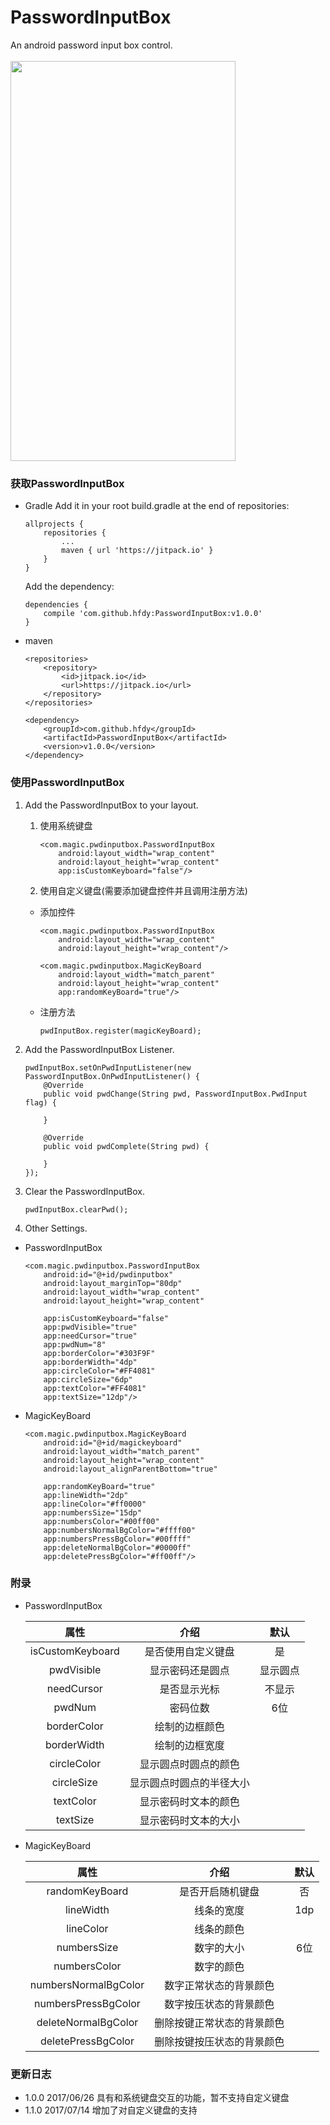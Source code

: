 # PasswordInputBox
An android password input box control.<br>
<br>
<img src="https://github.com/hfdy/PasswordInputBox/blob/master/Screenshot/Screenshot1.png" width = "360" height = "640" />
### 获取PasswordInputBox
- Gradle
Add it in your root build.gradle at the end of repositories:

    ```
    allprojects {
        repositories {
        	...
        	maven { url 'https://jitpack.io' }
        }
    }
    ```

  Add the dependency:

    ```
    dependencies {
        compile 'com.github.hfdy:PasswordInputBox:v1.0.0'
    }
    ```
- maven

    ```
    <repositories>
        <repository>
            <id>jitpack.io</id>
            <url>https://jitpack.io</url>
        </repository>
    </repositories>

    <dependency>
        <groupId>com.github.hfdy</groupId>
        <artifactId>PasswordInputBox</artifactId>
        <version>v1.0.0</version>
    </dependency>
    ```

### 使用PasswordInputBox
1. Add the PasswordInputBox to your layout.
    1. 使用系统键盘
        ```
        <com.magic.pwdinputbox.PasswordInputBox
            android:layout_width="wrap_content"
            android:layout_height="wrap_content"
            app:isCustomKeyboard="false"/>
        ```

    2. 使用自定义键盘(需要添加键盘控件并且调用注册方法)
    - 添加控件
        ```
        <com.magic.pwdinputbox.PasswordInputBox
            android:layout_width="wrap_content"
            android:layout_height="wrap_content"/>
        ```
        ```
        <com.magic.pwdinputbox.MagicKeyBoard
            android:layout_width="match_parent"
            android:layout_height="wrap_content"
            app:randomKeyBoard="true"/>
        ```
    - 注册方法
        ```
        pwdInputBox.register(magicKeyBoard);
        ```


2. Add the PasswordInputBox Listener.

    ```
    pwdInputBox.setOnPwdInputListener(new PasswordInputBox.OnPwdInputListener() {
        @Override
        public void pwdChange(String pwd, PasswordInputBox.PwdInput flag) {

        }

        @Override
        public void pwdComplete(String pwd) {

        }
    });
    ```

3. Clear the PasswordInputBox.

    ```
    pwdInputBox.clearPwd();
    ```
4. Other Settings.
- PasswordInputBox

    ```
    <com.magic.pwdinputbox.PasswordInputBox
        android:id="@+id/pwdinputbox"
        android:layout_marginTop="80dp"
        android:layout_width="wrap_content"
        android:layout_height="wrap_content"

        app:isCustomKeyboard="false"
        app:pwdVisible="true"
        app:needCursor="true"
        app:pwdNum="8"
        app:borderColor="#303F9F"
        app:borderWidth="4dp"
        app:circleColor="#FF4081"
        app:circleSize="6dp"
        app:textColor="#FF4081"
        app:textSize="12dp"/>
    ```

- MagicKeyBoard

    ```
    <com.magic.pwdinputbox.MagicKeyBoard
        android:id="@+id/magickeyboard"
        android:layout_width="match_parent"
        android:layout_height="wrap_content"
        android:layout_alignParentBottom="true"

        app:randomKeyBoard="true"
        app:lineWidth="2dp"
        app:lineColor="#ff0000"
        app:numbersSize="15dp"
        app:numbersColor="#00ff00"
        app:numbersNormalBgColor="#ffff00"
        app:numbersPressBgColor="#00ffff"
        app:deleteNormalBgColor="#0000ff"
        app:deletePressBgColor="#ff00ff"/>
    ```


### 附录
- PasswordInputBox

    | 属性             | 介绍               | 默认 |
    | :---------------:|:------------------:|:--:|
    | isCustomKeyboard | 是否使用自定义键盘 | 是 |
    | pwdVisible | 显示密码还是圆点 | 显示圆点 |
    | needCursor | 是否显示光标 | 不显示 |
    | pwdNum | 密码位数 | 6位 |
    | borderColor | 绘制的边框颜色 | &nbsp; |
    | borderWidth | 绘制的边框宽度 | &nbsp; |
    | circleColor | 显示圆点时圆点的颜色 | &nbsp; |
    | circleSize | 显示圆点时圆点的半径大小 | &nbsp; |
    | textColor | 显示密码时文本的颜色 | &nbsp; |
    | textSize | 显示密码时文本的大小 | &nbsp; |

- MagicKeyBoard

    | 属性             | 介绍               | 默认 |
    | :---------------:|:------------------:|:--:|
    | randomKeyBoard | 是否开启随机键盘 | 否 |
    | lineWidth | 线条的宽度 | 1dp |
    | lineColor | 线条的颜色 | &nbsp; |
    | numbersSize | 数字的大小 | 6位 |
    | numbersColor | 数字的颜色 | &nbsp; |
    | numbersNormalBgColor | 数字正常状态的背景颜色 | &nbsp; |
    | numbersPressBgColor | 数字按压状态的背景颜色 | &nbsp; |
    | deleteNormalBgColor | 删除按键正常状态的背景颜色 | &nbsp; |
    | deletePressBgColor | 删除按键按压状态的背景颜色 | &nbsp; |

### 更新日志
- 1.0.0 2017/06/26         具有和系统键盘交互的功能，暂不支持自定义键盘
- 1.1.0 2017/07/14 增加了对自定义键盘的支持